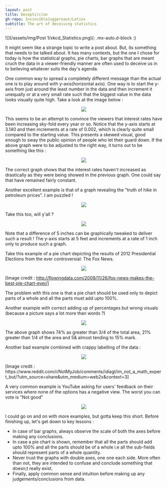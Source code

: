 ```yaml
---
layout: post
title: Decepti(c)on
gh-repo: InvincibleJuggernaut/Letios
subtitle: The art of deceiving statistics
---
```


![](/assets/img/Post 1/xkcd_Statistics.png){: .mx-auto.d-block :}

It might seem like a strange topic to write a post about. But, its something that needs to be talked about. It has many contexts, but the one I chose for today is how the statistical graphs, pie charts, bar graphs that are meant cruch the data in a viewer-friendly manner are often used to deceive us in to believing whatever suits the day's agenda.

One common way to spread a completely different message than the actual one is to play around with y-axis(horizontal axis). One way is to start the y-axis from just around the least number in the data and then increment it unequally or at a very small rate such that the biggest value in the data looks visually quite high. Take a look at the image below :

<p align="center">
<img src="assets/img/Post 1/Bar_graph_2a.png">
</p>

This seems to be an attempt to convince the viewers that interest rates have been increasing sky-fold every year or so. Notice that the y-axis starts at 3.140 and then increments at a rate of 0.002, which is clearly quite small compared to the starting value. This presents a skewed visual, good enough to sway the public opinion of people who let their guard down. If the above graph were to be adjusted to the right way, it turns out to be something like this :

<p align="center">
<img src="assets/img/Post 1/Bar_graph_2b.png">
</p>


The correct graph shows that the interest rates haven't increased as drastically as they were being showed in the previous graph. One could say that have remained fairly constant.

Another excellent example is that of a graph revealing the "truth of hike in petroleum prices". I am puzzled ! 

<p align="center">
<img src="assets/img/Post 1/Bar_graph_1.png">
</p>

Take this too, will y'all ?

<p align="center">
<img src="assets/img/Post 1/Bar_graph_3.png">
</p>

Note that a difference of 5 inches can be graphically tweaked to deliver such a result ! The y-axis starts at 5 feet and increments at a rate of 1 inch only to produce such a graph.


Take this example of a pie chart depicting the results of 2012 Presidential Elections from the ever controversial: The Fox News.

<p align="center">
<img src="assets/img/Post 1/Pie_chart_1.png">
</p>

[Image credit : http://flowingdata.com/2009/11/26/fox-news-makes-the-best-pie-chart-ever/]

The problem with this one is that a pie chart should be used only to depict parts of a whole and all the parts must add upto 100%. 

Another example with correct adding up of percentages but wrong visuals (because a picture says a lot more than words ?)

<p align="center">
<img src="assets/img/Post 1/Pie_chart_3.png">
</p>

The above graph shows 74% as greater than 3/4 of the total area, 21% greater than 1/4 of the area and 5& almost tending to 15% mark.


Another bad example combined with crappy labelling of the data :

<p align="center">
<img src="assets/img/Post 1/Pie_chart_2.png">
</p>
[Image credit : https://www.reddit.com/r/NotMyJob/comments/idiagl/im_not_a_math_expert_but/?utm_source=share&utm_medium=web2x&context=3]

A very common example is YouTube asking for users' feedback on their services where none of the options has a negative view. The worst you can vote is "Not good"

<p align="center">
<img src="assets/img/Post 1/YouTube.png">
</p>


I could go on and on with more examples, but gotta keep this short.
Before finishing up, let's get down to key lessons :
- In case of bar graphs, always observe the scale of both the axes before making any conclusions.
- In case a pie chart is shown, remember that all the parts should add upto 100% and all the parts should be of a whole i.e all the sub-fields should represent parts of a whole quantity.
- Never trust the graphs with double axes, one one each side. More often than not, they are intended to confuse and conclude something that doesn;t really exist.
- Finally, apply common sense and intuition before making up any judgements/conclusions from data.

